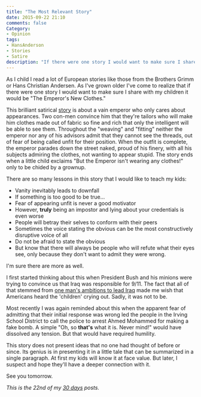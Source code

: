 ```yaml
---
title: "The Most Relevant Story"
date: 2015-09-22 21:10
comments: false
Category:
- Opinion
tags:
- HansAnderson
- Stories
- Satire
description: "If there were one story I would want to make sure I share with my children it would be _The Emperor's New Clothes_."
---
```


As I child I read a lot of European stories like those from the Brothers Grimm or Hans Christian Andersen. As I've grown older I've come to realize that if there were one story I would want to make sure I share with my children it would be "The Emperor's New Clothes."

<!-- more -->

This brilliant satirical [story] is about a vain emperor who only cares about appearances. Two con-men convince him that they're tailors who will make him clothes made out of fabric so fine and rich that only the intelligent will be able to see them. Throughout the "weaving" and "fitting" neither the emperor nor any of his advisors admit that they cannot see the threads, out of fear of being called unfit for their position. When the outfit is complete, the emperor parades down the street naked, proud of his finery, with all his subjects admiring the clothes, not wanting to appear stupid. The story ends when a little child exclaims "But the Emperor isn't wearing any clothes!" only to be chided by a grownup.

There are so many lessons in this story that I would like to teach my kids:

* Vanity inevitably leads to downfall
* If something is too good to be true...
* Fear of appearing unfit is never a good motivator
* However, __truly__ being an impostor and lying about your credentials is even worse
* People will betray their selves to conform with their peers
* Sometimes the voice stating the obvious can be the most constructively disruptive voice of all
* Do not be afraid to state the obvious
* But know that there will always be people who will refute what their eyes see, only because they don't want to admit they were wrong.

I'm sure there are more as well. 

I first started thinking about this when President Bush and his minions were trying to convince us that Iraq was responsible for 9/11. The fact that all of that stemmed from [one man's ambitions to lead Iraq][chalabi] made me wish that Americans heard the 'children' crying out. Sadly, it was not to be. 

Most recently I was again reminded about this when the apparent fear of admitting that their initial response was wrong led the people in the Irving School District to call the police to arrest Ahmed Mohammed for making a fake bomb. A simple "Oh, so __that's__ what it is. Never mind!" would have dissolved any tension. But that would have required humility. 

This story does not present ideas that no one had thought of before or since. Its genius is in presenting it in a little tale that can be summarized in a single paragraph. At first my kids will know it at face value. But later, I suspect and hope they'll have a deeper connection with it.

See you tomorrow.

_This is the 22nd of my [30 days][] posts._

[30 days]: /2015/08/31/30-days/
[story]: https://en.wikipedia.org/wiki/The_Emperor%27s_New_Clothes
[chalabi]: https://en.wikipedia.org/wiki/Ahmed_Chalabi
